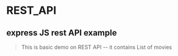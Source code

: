 # REST_API
## express JS rest API example
> This is basic demo on REST API -- it contains List of movies 




